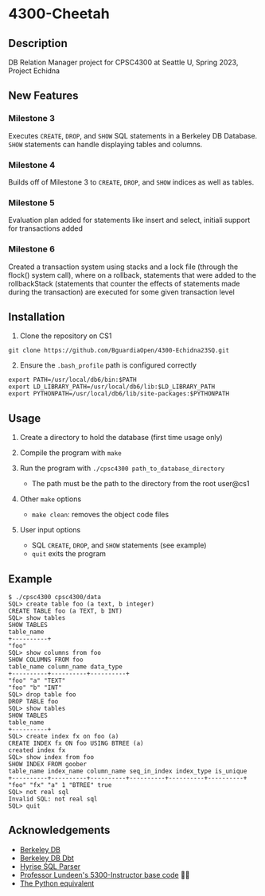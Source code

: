 # 4300-Cheetah
## Description
DB Relation Manager project for CPSC4300 at Seattle U, Spring 2023, Project Echidna

## New Features
### Milestone 3
Executes `CREATE`, `DROP`, and `SHOW` SQL statements in a Berkeley DB Database. `SHOW` statements can handle displaying tables and columns.

### Milestone 4
Builds off of Milestone 3 to `CREATE`, `DROP`, and `SHOW` indices as well as tables.

### Milestone 5
Evaluation plan added for statements like insert and select, initiali support for transactions added

### Milestone 6
Created a transaction system using stacks and a lock file (through the flock() system call), where on a rollback, 
statements that were added to the rollbackStack (statements that counter the effects of statements made during the transaction)
are executed for some given transaction level

## Installation
1. Clone the repository on CS1

` git clone https://github.com/BguardiaOpen/4300-Echidna23SQ.git `

2. Ensure the ` .bash_profile ` path is configured correctly

```
export PATH=/usr/local/db6/bin:$PATH
export LD_LIBRARY_PATH=/usr/local/db6/lib:$LD_LIBRARY_PATH
export PYTHONPATH=/usr/local/db6/lib/site-packages:$PYTHONPATH 
```

## Usage
1. Create a directory to hold the database (first time usage only)
2. Compile the program with ` make `
3. Run the program with ` ./cpsc4300 path_to_database_directory `
    
    * The path must be the path to the directory from the root user@cs1
4. Other ``` make ``` options
    
    * ` make clean `: removes the object code files
5. User input options

    * SQL `CREATE`, `DROP`, and `SHOW` statements (see example)
    * ` quit ` exits the program

## Example

```
$ ./cpsc4300 cpsc4300/data
SQL> create table foo (a text, b integer)
CREATE TABLE foo (a TEXT, b INT)
SQL> show tables
SHOW TABLES
table_name 
+----------+
"foo" 
SQL> show columns from foo
SHOW COLUMNS FROM foo
table_name column_name data_type 
+----------+----------+----------+
"foo" "a" "TEXT" 
"foo" "b" "INT"
SQL> drop table foo
DROP TABLE foo
SQL> show tables
SHOW TABLES
table_name 
+----------+
SQL> create index fx on foo (a)
CREATE INDEX fx ON foo USING BTREE (a)
created index fx
SQL> show index from foo
SHOW INDEX FROM goober
table_name index_name column_name seq_in_index index_type is_unique 
+----------+----------+----------+----------+----------+----------+
"foo" "fx" "a" 1 "BTREE" true
SQL> not real sql
Invalid SQL: not real sql
SQL> quit
```

## Acknowledgements
* [Berkeley DB](https://www.oracle.com/database/technologies/related/berkeleydb.html)
* [Berkeley DB Dbt](https://docs.oracle.com/cd/E17076_05/html/api_reference/CXX/frame_main.html)
* [Hyrise SQL Parser](https://github.com/klundeen/sql-parser)
* [Professor Lundeen's 5300-Instructor base code](https://github.com/klundeen/5300-Instructor/releases/tag/Milestone2h) 🙏🙏
* [The Python equivalent](https://github.com/BguardiaOpen/cpsc4300py)
